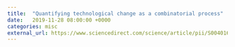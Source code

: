 ```yaml
---
title:  "Quantifying technological change as a combinatorial process"
date:   2019-11-28 08:00:00 +0000
categories: misc
external_url: https://www.sciencedirect.com/science/article/pii/S004016251930006X#!
---
```


<!--
external_url: assets/docs/quantifying-tech-change.pdf
--!>


